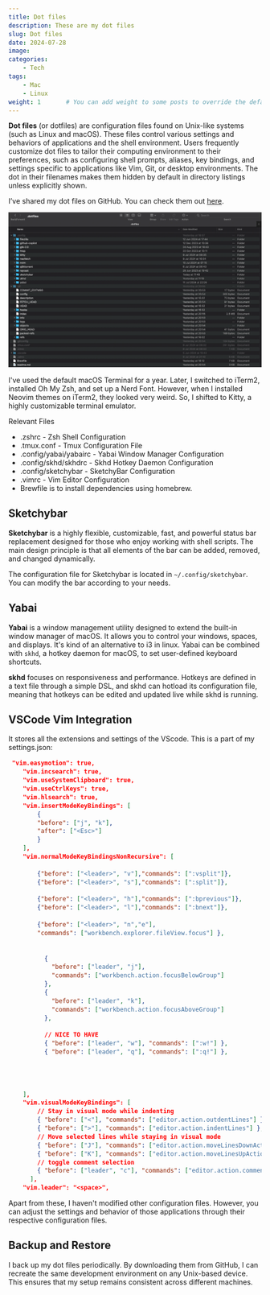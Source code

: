 ```yaml
---
title: Dot files 
description: These are my dot files
slug: Dot files
date: 2024-07-28
image:
categories:
    - Tech
tags:
    - Mac
    - Linux
weight: 1       # You can add weight to some posts to override the default sorting (date descending)
---
```


**Dot files** (or dotfiles) are configuration files found on Unix-like systems (such as Linux and macOS). These files control various settings and behaviors of applications and the shell environment. Users frequently customize dot files to tailor their computing environment to their preferences, such as configuring shell prompts, aliases, key bindings, and settings specific to applications like Vim, Git, or desktop environments. The dot in their filenames makes them hidden by default in directory listings unless explicitly shown.

I’ve shared my dot files on GitHub. You can check them out [here](https://github.com/sreeram2022/dotfiles).

![Dot files](dotfiles.webp "My dot files folder")

I've used the default macOS Terminal for a year. Later, I switched to iTerm2, installed Oh My Zsh, and set up a Nerd Font. However, when I installed Neovim themes on iTerm2, they looked very weird. So, I shifted to Kitty, a highly customizable terminal emulator.

Relevant Files
* .zshrc - Zsh Shell Configuration
* .tmux.conf - Tmux Configuration File
* .config/yabai/yabairc - Yabai Window Manager Configuration
* .config/skhd/skhdrc - Skhd Hotkey Daemon Configuration
* .config/sketchybar - SketchyBar Configuration
* .vimrc - Vim Editor Configuration
* Brewfile is to install dependencies using homebrew.

## Sketchybar

**Sketchybar** is a highly flexible, customizable, fast, and powerful status bar replacement designed for those who enjoy working with shell scripts. The main design principle is that all elements of the bar can be added, removed, and changed dynamically. 

The configuration file for Sketchybar is located in `~/.config/sketchybar`. You can modify the bar according to your needs.

## Yabai

**Yabai** is a window management utility designed to extend the built-in window manager of macOS. It allows you to control your windows, spaces, and displays. It's kind of an alternative to i3 in linux. Yabai can be combined with `skhd`, a hotkey daemon for macOS, to set user-defined keyboard shortcuts.

**skhd** focuses on responsiveness and performance. Hotkeys are defined in a text file through a simple DSL, and skhd can hotload its configuration file, meaning that hotkeys can be edited and updated live while skhd is running.

## VSCode Vim Integration

It stores all the extensions and settings of the VScode.
This is a part of my settings.json:

```json
 "vim.easymotion": true,
    "vim.incsearch": true,
    "vim.useSystemClipboard": true,
    "vim.useCtrlKeys": true,
    "vim.hlsearch": true,
    "vim.insertModeKeyBindings": [
        {
        "before": ["j", "k"],
        "after": ["<Esc>"]
        }
    ],
    "vim.normalModeKeyBindingsNonRecursive": [
        
        {"before": ["<leader>", "v"],"commands": [":vsplit"]},
        {"before": ["<leader>", "s"],"commands": [":split"]},

        {"before": ["<leader>", "h"],"commands": [":bprevious"]},
        {"before": ["<leader>", "l"],"commands": [":bnext"]},
      
        {"before": ["<leader>", "n","e"],
        "commands": ["workbench.explorer.fileView.focus"] },

        
          {
            "before": ["leader", "j"],
            "commands": ["workbench.action.focusBelowGroup"]
          },
          {
            "before": ["leader", "k"],
            "commands": ["workbench.action.focusAboveGroup"]
          },
          
          // NICE TO HAVE
          { "before": ["leader", "w"], "commands": [":w!"] },
          { "before": ["leader", "q"], "commands": [":q!"] },
        
        


    ],
    "vim.visualModeKeyBindings": [
        // Stay in visual mode while indenting
        { "before": ["<"], "commands": ["editor.action.outdentLines"] },
        { "before": [">"], "commands": ["editor.action.indentLines"] },
        // Move selected lines while staying in visual mode
        { "before": ["J"], "commands": ["editor.action.moveLinesDownAction"] },
        { "before": ["K"], "commands": ["editor.action.moveLinesUpAction"] },
        // toggle comment selection
        { "before": ["leader", "c"], "commands": ["editor.action.commentLine"] }
      ],
    "vim.leader": "<space>", 
```

Apart from these, I haven't modified other configuration files. However, you can adjust the settings and behavior of those applications through their respective configuration files.

## Backup and Restore

I back up my dot files periodically. By downloading them from GitHub, I can recreate the same development environment on any Unix-based device. This ensures that my setup remains consistent across different machines.
